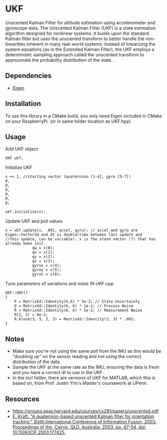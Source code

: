 # UKF
Unscented Kalman Filter for attitude estimation using accelerometer and gyroscope data. The Unscented Kalman Filter (UKF) is a state estimation algorithm designed for nonlinear systems. It builds upon the standard Kalman filter but uses the unscented transform to better handle the non-linearities inherent in many real-world systems. Instead of linearizing the system equations (as in the Extended Kalman Filter), the UKF employs a deterministic sampling approach called the unscented transform to approximate the probability distribution of the state.

## Dependencies

- [Eigen](https://eigen.tuxfamily.org/index.php?title=Main_Page)

## Installation

To use this library in a CMake build, you only need Eigen included in CMake on your RaspberryPi. (or in same folder location as UKF.hpp)

## Usage
Add UKF object 
```
UKF ukf;
```

Initialize UKF
```
x << 1, //starting vector (quaternion [1-4], gyro [5-7])
0,
0,
0,
0,
0,
0;

ukf.initialize(x);
```

Update UKF and poll values
```
x = ukf.update(x, .001, accel, gyro); // accel and gyro are Eigen::Vector3d and dt is double(time between last update and                                          //this update, can be variable). x is the state vector (7) that has already been init.
            qw = x(0);
            qx = x(1);
            qy = x(2);
            qz = x(3);
            gyrox = x(4);
            gyroy = x(5);
            gyroz = x(6);
```
Tune parameters of variations and noise IN UKF.cpp
```
UKF::UKF()
{
    P = MatrixXd::Identity(6,6) * 5e-2; // State Uncertainty
    Q = MatrixXd::Identity(6, 6) * 1e-2; // Process Noise
    R = MatrixXd::Identity(6, 6) * 5e-2; // Measurement Noise
    R(2, 2) = 8e-2;
    R.block(3, 3, 3, 3) = MatrixXd::Identity(3, 3) * .005;
}
```

## Notes
- Make sure you're not using the same poll from the IMU as this would be "doubling up" on the sensor reading and not using the correct distribution of the data
- Sample the UKF at the same rate as the IMU, ensuring the data is fresh and you have a correct dt to use in the UKF.
- In the incl folder, there are versions of UKF for MATLAB, which this is based on, from Prof. Justin Yim's Master's coursework at UPenn.
## Resources
- https://groups.seas.harvard.edu/courses/cs281/papers/unscented.pdf
- [E. Kraft, "A quaternion-based unscented Kalman filter for orientation tracking," Sixth International Conference of Information Fusion, 2003. Proceedings of the, Cairns, QLD, Australia, 2003, pp. 47-54, doi: 10.1109/ICIF.2003.177425.](https://ieeexplore.ieee.org/document/1257247)
